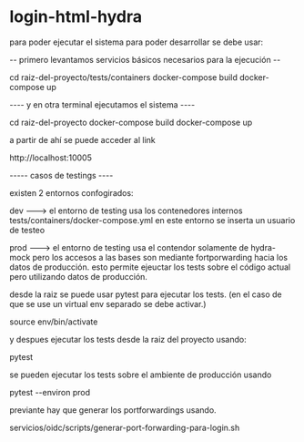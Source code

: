 # login-html-hydra

para poder ejecutar el sistema para poder desarrollar
se debe usar:


-- primero levantamos servicios básicos necesarios para la ejecución --

cd raiz-del-proyecto/tests/containers
docker-compose build
docker-compose up 

---- y en otra terminal ejecutamos el sistema ----

cd raiz-del-proyecto
docker-compose build
docker-compose up

a partir de ahí se puede acceder al link

http://localhost:10005


----- casos de testings ----

existen 2 entornos confogirados:

dev ---> 
el entorno de testing usa los contenedores internos tests/containers/docker-compose.yml
en este entorno se inserta un usuario de testeo

prod --->
el entorno de testing usa el contendor solamente de hydra-mock pero los accesos a las bases 
son mediante fortporwarding hacia los datos de producción.
esto permite ejeuctar los tests sobre el código actual pero utilizando datos de producción.


desde la raiz se puede usar pytest para ejecutar los tests.
(en el caso de que se use un virtual env separado se debe activar.)

source env/bin/activate

y despues ejecutar los tests desde la raiz del proyecto usando:

pytest

se pueden ejecutar los tests sobre el ambiente de producción usando 

pytest --environ prod 

previante hay que generar los portforwardings usando.

servicios/oidc/scripts/generar-port-forwarding-para-login.sh


